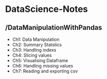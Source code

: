 # DataScience-Notes

## /DataManipulationWithPandas
- Ch1: Data Manipulation
- Ch2: Summary Statstics
- Ch3: Handling indexs
- Ch4: Slicing values
- Ch5: Visualising Dataframe
- Ch6: Handling missing values
- Ch7: Reading and exporting csv
